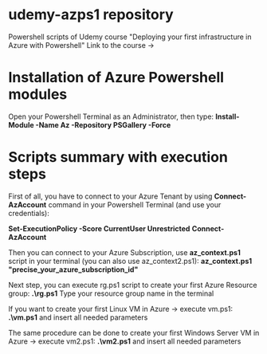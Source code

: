 # udemy-azps1 repository

Powershell scripts of Udemy course "Deploying your first infrastructure in Azure with Powershell"
Link to the course -> 


# Installation of Azure Powershell modules

Open your Powershell Terminal as an Administrator, then type: **Install-Module -Name Az -Repository PSGallery -Force**

# Scripts summary with execution steps #

First of all, you have to connect to your Azure Tenant by using **Connect-AzAccount** command in your Powershell Terminal (and use your credentials): 

**Set-ExecutionPolicy -Score CurrentUser Unrestricted** 
**Connect-AzAccount**

Then you can connect to your Azure Subscription, use **az_context.ps1** script in your terminal (you can also use az_context2.ps1): 
**az_context.ps1 "precise_your_azure_subscription_id"**

Next step, you can execute rg.ps1 script to create your first Azure Resource group: **.\rg.ps1**
Type your resource group name in the terminal


If you want to create your first Linux VM in Azure -> execute vm.ps1: **.\vm.ps1** and insert all needed parameters

The same procedure can be done to create your first Windows Server VM in Azure -> execute vm2.ps1: **.\vm2.ps1** and insert all needed parameters


